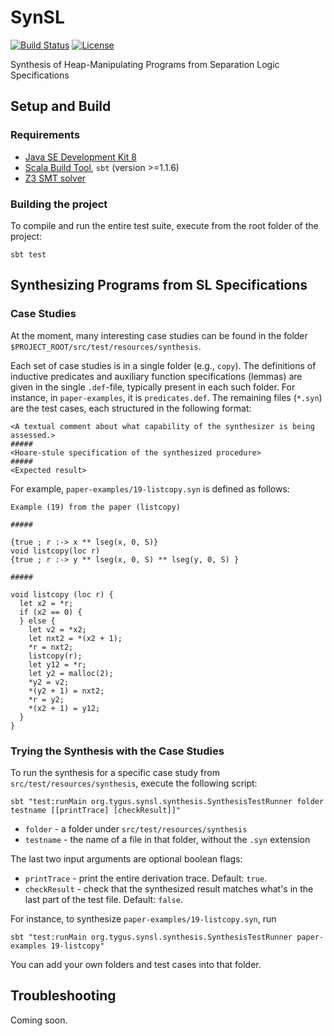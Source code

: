 # SynSL

[![Build Status](https://travis-ci.org/TyGuS/synsl.svg?branch=master)](https://travis-ci.org/TyGuS/synsl)
[![License](https://img.shields.io/badge/License-BSD%202--Clause-orange.svg)](https://raw.githubusercontent.com/TyGuS/synsl/master/LICENSE)

Synthesis of Heap-Manipulating Programs from Separation Logic Specifications

## Setup and Build

### Requirements 

* [Java SE Development Kit 8](http://www.oracle.com/technetwork/java/javase/downloads/jdk8-downloads-2133151.html)
* [Scala Build Tool](https://www.scala-sbt.org/), `sbt` (version >=1.1.6)
* [Z3 SMT solver](https://github.com/Z3Prover/z3)

### Building the project

To compile and run the entire test suite, execute from the root folder of the project:

```
sbt test
```

## Synthesizing Programs from SL Specifications

### Case Studies

At the moment, many interesting case studies can be found in the folder
`$PROJECT_ROOT/src/test/resources/synthesis`.

Each set of case studies is in a single folder (e.g., `copy`). The definitions
of inductive predicates and auxiliary function specifications (lemmas) are given
in the single `.def`-file, typically present in each such folder. For instance,
in `paper-examples`, it is `predicates.def`.
The remaining files (`*.syn`) are the test cases, each
structured in the following format:

```
<A textual comment about what capability of the synthesizer is being assessed.>
#####
<Hoare-stule specification of the synthesized procedure>
#####
<Expected result>
```

For example, `paper-examples/19-listcopy.syn` is defined as follows:

```
Example (19) from the paper (listcopy)

#####

{true ; r :-> x ** lseg(x, 0, S)}
void listcopy(loc r)
{true ; r :-> y ** lseg(x, 0, S) ** lseg(y, 0, S) }

#####

void listcopy (loc r) {
  let x2 = *r;
  if (x2 == 0) {
  } else {
    let v2 = *x2;
    let nxt2 = *(x2 + 1);
    *r = nxt2;
    listcopy(r);
    let y12 = *r;
    let y2 = malloc(2);
    *y2 = v2;
    *(y2 + 1) = nxt2;
    *r = y2;
    *(x2 + 1) = y12;
  }
}
```

### Trying the Synthesis with the Case Studies

To run the synthesis for a specific case study from `src/test/resources/synthesis`,
execute the following script:

```
sbt "test:runMain org.tygus.synsl.synthesis.SynthesisTestRunner folder testname [[printTrace] [checkResult]]"
```

* `folder` - a folder under `src/test/resources/synthesis`
* `testname` - the name of a file in that folder, without the `.syn` extension

The last two input arguments are  optional boolean flags:

* `printTrace` - print the entire derivation trace. Default: `true`.
* `checkResult` - check that the synthesized result matches what's in the last part of the test file. Default: `false`.

For instance, to synthesize `paper-examples/19-listcopy.syn`, run

```
sbt "test:runMain org.tygus.synsl.synthesis.SynthesisTestRunner paper-examples 19-listcopy"
```

You can add your own folders and test cases into that folder.

## Troubleshooting

Coming soon.
